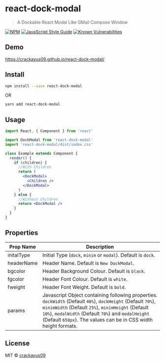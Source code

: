 # react-dock-modal

> A Dockable React Modal Like GMail Compose Window

[![NPM](https://img.shields.io/npm/v/react-dock-modal.svg)](https://www.npmjs.com/package/react-dock-modal) [![JavaScript Style Guide](https://img.shields.io/badge/code_style-standard-brightgreen.svg)](https://standardjs.com) [![Known Vulnerabilities](https://snyk.io/test/npm/react-dock-modal/badge.svg)](https://snyk.io/test/npm/react-dock-modal)

## Demo

https://crackayus09.github.io/react-dock-modal/

## Install

```bash
npm install --save react-dock-modal
```

OR

```bash
yarn add react-dock-modal
```

## Usage

```jsx
import React, { Component } from 'react'

import DockModal from 'react-dock-modal'
import 'react-dock-modal/dist/index.css'

class Example extends Component {
  render() {
    if (children) {
      //With Children
      return (
        <DockModal>
          <Children />
        </DockModal>
      )
    } else {
      //Without Children
      return <DockModal />
    }
  }
}
```

## Properties

| Prop Name  | Description                                                                                                                                                                                                                                                                                 |
| ---------- | ------------------------------------------------------------------------------------------------------------------------------------------------------------------------------------------------------------------------------------------------------------------------------------------- |
| initalType | Initial Type (`dock`, `minim` or `modal`). Default is `dock`.                                                                                                                                                                                                                               |
| headerName | Header Name. Default is `New DockModal`.                                                                                                                                                                                                                                                    |
| bgcolor    | Header Background Colour. Default is `black`.                                                                                                                                                                                                                                               |
| fgcolor    | Header Font Colour. Default is `white`.                                                                                                                                                                                                                                                     |
| fweight    | Header Font Weight. Default is `bold`.                                                                                                                                                                                                                                                      |
| params     | Javascript Object containing following properties. `dockWidth` (Default `40%`), `dockHeight` (Default `70%`), `minimWidth` (Default `25%`), `minimHeight` (Default `10%`), `modalWidth` (Default `70%`) and `modalHeight` (Default `650px`). The values can be in CSS width height formats. |

## License

MIT © [crackayus09](https://github.com/crackayus09)
